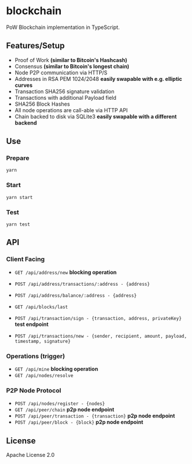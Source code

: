 # blockchain

PoW Blockchain implementation in TypeScript.

## Features/Setup

* Proof of Work __(similar to Bitcoin's Hashcash)__
* Consensus __(similar to Bitcoin's longest chain)__
* Node P2P communication via HTTP/S
* Addresses in RSA PEM 1024/2048 **easily swapable with e.g. elliptic curves**
* Transaction SHA256 signature validation
* Transactions with additional Payload field
* SHA256 Block Hashes
* All node operations are call-able via HTTP API
* Chain backed to disk via SQLite3 **easily swapable with a different backend**

## Use

### Prepare

`yarn`

### Start

`yarn start`

### Test

`yarn test`

## API

### Client Facing

* `GET /api/address/new` **blocking operation**
* `POST /api/address/transactions/:address - {address}`
* `POST /api/address/balance/:address - {address}`
* `GET /api/blocks/last`

* `POST /api/transaction/sign - {transaction, address, privateKey}` **test endpoint**
* `POST /api/transactions/new - {sender, recipient, amount, payload, timestamp, signature}`

### Operations (trigger)

* `GET /api/mine` **blocking operation**
* `GET /api/nodes/resolve`

### P2P Node Protocol

* `POST /api/nodes/register - {nodes}`
* `GET /api/peer/chain` **p2p node endpoint**
* `POST /api/peer/transaction - {transaction}` **p2p node endpoint**
* `POST /api/peer/block - {block}` **p2p node endpoint**

## License

Apache License 2.0